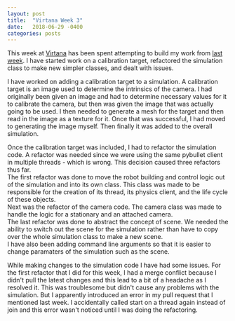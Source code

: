 ```yaml
---
layout: post
title:  "Virtana Week 3"
date:   2018-06-29 -0400
categories: posts
---
```


This week at [Virtana](https://virtanatech.com/) has been spent attempting to build my work from [last week](/posts/2018/06/22/Virtana-Week-2.html). I have started work on a calibration target, refactored the simulation class to make new simpler classes, and dealt with issues.

I have worked on adding a calibration target to a simulation. A calibration target is an image used to determine the intrinsics of the camera. I had originally been given an image and had to determine necessary values for it to calibrate the camera, but then was given the image that was actually going to be used. I then needed to generate a mesh for the target and then read in the image as a texture for it. Once that was successful, I had moved to generating the image myself. Then finally it was added to the overall simulation.

Once the calibration target was included, I had to refactor the simulation code. A refactor was needed since we were using the same pybullet client in multiple threads - which is wrong. This decision caused three refactors thus far.<br>
The first refactor was done to move the robot building and control logic out of the simulation and into its own class. This class was made to be responsible for the creation of its thread, its physics client, and the life cycle of these objects. <br>
Next was the refactor of the camera code. The camera class was made to handle the logic for a stationary and an attached camera.<br>
The last refactor was done to abstract the concept of scene. We needed the ability to switch out the scene for the simulation rather than have to copy over the whole simulation class to make a new scene. <br>
I have also been adding command line arguments so that it is easier to change paramaters of the simulation such as the scene.

While making changes to the simulation code I have had some issues. For the first refactor that I did for this week, I had a merge  conflict because  I didn't pull the latest changes and this lead to a bit of a headache as I resolved it. This was troublesome but didn't cause any problems with the simulation. But I apparently introduced an error in my pull request that I mentioned last week. I accidentally called start on a thread again instead of join and this error wasn't noticed until I was doing the refactoring.
